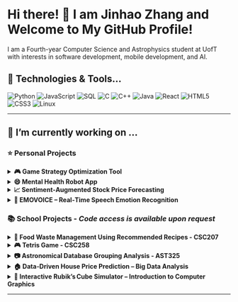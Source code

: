# Hi there! 👋 I am Jinhao Zhang and Welcome to My GitHub Profile!

I am a Fourth-year Computer Science and Astrophysics student at UofT with interests in software development, mobile development, and AI.

## 🔧 Technologies & Tools...

![Python](https://img.shields.io/badge/Python-%233776AB.svg?style=for-the-badge&logo=python&logoColor=white)
![JavaScript](https://img.shields.io/badge/JavaScript-%23F7DF1E.svg?style=for-the-badge&logo=javascript&logoColor=black)
![SQL](https://img.shields.io/badge/SQL-%23CC2927.svg?style=for-the-badge&logo=microsoftsqlserver&logoColor=white)
![C](https://img.shields.io/badge/C-%23A8B9CC.svg?style=for-the-badge&logo=c&logoColor=black)
![C++](https://img.shields.io/badge/C++-%2300599C.svg?style=for-the-badge&logo=c%2B%2B&logoColor=white)
![Java](https://img.shields.io/badge/Java-%23ED8B00.svg?style=for-the-badge&logo=openjdk&logoColor=white)
![React](https://img.shields.io/badge/React-%2361DAFB.svg?style=for-the-badge&logo=react&logoColor=black)
![HTML5](https://img.shields.io/badge/HTML5-%23E34F26.svg?style=for-the-badge&logo=html5&logoColor=white)
![CSS3](https://img.shields.io/badge/CSS3-%231572B6.svg?style=for-the-badge&logo=css3&logoColor=white)
![Linux](https://img.shields.io/badge/Linux-%23FCC624.svg?style=for-the-badge&logo=linux&logoColor=black)

---

## 🔭 I’m currently working on ...



### ⭐ Personal Projects
<details>
<summary><b>🎮 Game Strategy Optimization Tool</b></summary>

![Python](https://img.shields.io/badge/Python-%233776AB.svg?style=for-the-badge&logo=python&logoColor=white)
![JavaScript](https://img.shields.io/badge/JavaScript-%23F7DF1E.svg?style=for-the-badge&logo=javascript&logoColor=black)
![React](https://img.shields.io/badge/React-%2361DAFB.svg?style=for-the-badge&logo=react&logoColor=black)
![Flask](https://img.shields.io/badge/Flask-%23000000.svg?style=for-the-badge&logo=flask&logoColor=white)
![PostgreSQL](https://img.shields.io/badge/PostgreSQL-%23316192.svg?style=for-the-badge&logo=postgresql&logoColor=white)
![Node.js](https://img.shields.io/badge/Node.js-%23339933.svg?style=for-the-badge&logo=nodedotjs&logoColor=white)

This project is a full-stack analytics platform for Teamfight Tactics, featuring a Flask REST API backend and a ReactJS frontend. It uses graph algorithms to analyze player match history and identify optimal unit combinations and trait synergies, providing personalized insights and recommendations.The platform automates deployment on a Linux environment using Bash scripts to set up dependencies, configure PostgreSQL, and deploy the application, reducing manual effort by 40%. A SQL database is used to store and query player performance data efficiently, ensuring accurate insights for users.

Check out the [🔗 GitHub Repository](https://github.com/jinnyhaohao/Game-Strategy-Optimization-Tool-) for more details!

</details>

<details>
<summary><b>😄 Mental Health Robot App</b></summary>
  
![C++](https://img.shields.io/badge/C++-00599C?style=for-the-badge&logo=c%2B%2B&logoColor=white)
![MongoDB](https://img.shields.io/badge/MongoDB-47A248?style=for-the-badge&logo=mongodb&logoColor=white)
![SwiftUI](https://img.shields.io/badge/SwiftUI-FA7343?style=for-the-badge&logo=swift&logoColor=white)


Worked with an amazing partner to develop a mental health iOS app designed to make it easier for users to track their mood, get insights, and access helpful resources for their well-being. It features a sleek SwiftUI interface for a smooth experience and a C++-powered backend with MongoDB for secure data storage. With hugging face AI for analysis, the app provides personalized insights to help users understand their emotions better. From guided surveys to mood tracking with visuals and curated mental health tips, this app is all about supporting self-care and emotional health in a simple, user-friendly way.

Check out the [🔗 GitHub Repository](https://github.com/jinnyhaohao/-Mental-Health-Bot-Project-) for more details!

</details>

<details>
<summary><b>📈 Sentiment‑Augmented Stock Price Forecasting</b></summary>

![Python](https://img.shields.io/badge/Python-%233776AB.svg?style=for-the-badge&logo=python&logoColor=white)
![PyTorch](https://img.shields.io/badge/PyTorch-%23EE4C2C.svg?style=for-the-badge&logo=pytorch&logoColor=white)
![Hugging Face Transformers](https://img.shields.io/badge/HuggingFace-%23FFCC00.svg?style=for-the-badge&logo=huggingface&logoColor=black)
![LSTM](https://img.shields.io/badge/LSTM-%23A97BFF.svg?style=for-the-badge)

A lightweight pipeline that fuses daily **FinBERT‑extracted news sentiment** with price/volume features in an LSTM.  
Adding sentiment cut RMSE by **12.6 % on Google** and **8.4 % on NVIDIA** compared to a price‑only baseline, confirming that textual signals sharpen short‑term forecasts.

Check out the [🔗 GitHub Repository](https://github.com/jinnyhaohao/Sentiment‑Stock‑Forecast) for code and experiment logs!
</details>

<details>
<summary><b>🎤 EMOVOICE – Real‑Time Speech Emotion Recognition</b></summary>

![Python](https://img.shields.io/badge/Python-%233776AB.svg?style=for-the-badge&logo=python&logoColor=white)
![PyTorch](https://img.shields.io/badge/PyTorch-%23EE4C2C.svg?style=for-the-badge&logo=pytorch&logoColor=white)
![Wav2Vec 2.0](https://img.shields.io/badge/Wav2Vec2-%231A73E8.svg?style=for-the-badge)
![CNN‑Transformer](https://img.shields.io/badge/CNN--Transformer-%23F06EAA.svg?style=for-the-badge)

Hybrid **Wav2Vec 2.0 + CNN‑Transformer** branches with logistic‑regression fusion achieve **93.8 % macro‑F1** on RAVDESS while keeping  <200 ms latency for live feedback.

[🔗 Repo coming soon]
</details>


### 📚 School Projects - *Code access is available upon request*

<details>
<summary><b>🌱 Food Waste Management Using Recommended Recipes - CSC207</b></summary>

![Java](https://img.shields.io/badge/Java-%23ED8B00.svg?style=for-the-badge&logo=openjdk&logoColor=white)
![JUnit](https://img.shields.io/badge/JUnit-%2325A162.svg?style=for-the-badge&logo=java&logoColor=white)
![Maven](https://img.shields.io/badge/Maven-%23C71A36.svg?style=for-the-badge&logo=apache-maven&logoColor=white)
![Java Swing](https://img.shields.io/badge/Java_Swing-%23E76F00.svg?style=for-the-badge&logo=java&logoColor=white)

Worked with four awesome teammates to create a recipe generating application that focuses on using about to expire ingredients. The project focused on clean architecture coding and object-oriented design.I added features for searching recipes and adding ingredients using Java and Maven. Hooked up three REST APIs to fetch recipes and show nutritional info, making the app super user-friendly. I designed over 20% of the app's windows with Java Swing. We utilized JUnit for testing and Git for version control to keep everything organized and on track! 

</details>

<details>
<summary><b>🎮 Tetris Game - CSC258</b></summary>
  
![MIPS Assembly](https://img.shields.io/badge/MIPS_Assembly-%2300599C.svg?style=for-the-badge&logo=hackthebox&logoColor=white)
![Saturn](https://img.shields.io/badge/Saturn-%23FFD700.svg?style=for-the-badge&logo=planet&logoColor=black)

I Created a fully playable Tetris game with smooth, real-time gameplay using MIPS Assembly and Saturn for the visuals. Added fun features like gravity, score tracking, high scores, and game resets, all running seamlessly at 60 FPS. Focused on solid mechanics and an easy-to-use interface for a great player experience!

</details>



<details>
<summary><b>📷  Astronomical Database Grouping Analysis - AST325</b></summary>
  
![PyTorch](https://img.shields.io/badge/PyTorch-%23EE4C2C.svg?style=for-the-badge&logo=pytorch&logoColor=white)
![TensorFlow](https://img.shields.io/badge/TensorFlow-%23FF6F00.svg?style=for-the-badge&logo=tensorflow&logoColor=white)
![Scikit‑Learn](https://img.shields.io/badge/scikit--learn-%23F7931E.svg?style=for-the-badge&logo=scikit-learn&logoColor=white)
![Pandas](https://img.shields.io/badge/Pandas-%23150458.svg?style=for-the-badge&logo=pandas&logoColor=white)

 

I employed K-Means clustering algorithm on over 1 million data points from the Gaia astronomical databases to assign cluster groupings. To implement the algorithm, I used scikit-learn for effective implementation. I used PyTorch for clustering operations and computations, finally achieving 84% accuracy in cluster assignments!

</details>

<details>
<summary><b>🏠 Data‑Driven House Price Prediction – Big Data Analysis</b></summary>

![Python](https://img.shields.io/badge/Python-%233776AB.svg?style=for-the-badge&logo=python&logoColor=white)
![Scikit‑Learn](https://img.shields.io/badge/scikit--learn-%23F7931E.svg?style=for-the-badge&logo=scikit-learn&logoColor=white)
![XGBoost](https://img.shields.io/badge/XGBoost-%23007ACC.svg?style=for-the-badge)
![CatBoost](https://img.shields.io/badge/CatBoost-%23F89820.svg?style=for-the-badge)
![Optuna](https://img.shields.io/badge/Optuna-%23007ACC.svg?style=for-the-badge)

Compared ten models and a stacked ensemble on the Kaggle Ames dataset; the tuned stack hit **0.120 Log‑RMSE**, placing **top 6 %** on the public leaderboard. Features included engineered ratios (e.g., LivingVsLot) and ordinal encodings for quality scores.
</details>

<details>
<summary><b>🧩 Interactive Rubik’s Cube Simulator – Introduction to Computer Graphics</b></summary>

![C++](https://img.shields.io/badge/C++-%2300599C.svg?style=for-the-badge&logo=c%2B%2B&logoColor=white)
![OpenGL](https://img.shields.io/badge/OpenGL-%23FFFFFF.svg?style=for-the-badge&logo=opengl&logoColor=black)
![GLFW](https://img.shields.io/badge/GLFW-%23000000.svg?style=for-the-badge)

Implemented full 3‑D rotation, layer twists, zoom, and texture mode in modern OpenGL; ray‑casting pinpoints the clicked face, and smooth animations keep 60 FPS.
</details>





---










<!--
**jinnyhaohao/jinnyhaohao** is a ✨ _special_ ✨ repository because its `README.md` (this file) appears on your GitHub profile.

Here are some ideas to get you started:

- 🔭 I’m currently working on ...
- 🌱 I’m currently learning ...
- 👯 I’m looking to collaborate on ...
- 🤔 I’m looking for help with ...
- 💬 Ask me about ...
- 📫 How to reach me: ...
- 😄 Pronouns: ...
- ⚡ Fun fact: ...
-->
